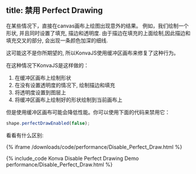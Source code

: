 title: 禁用 Perfect Drawing
---
在某些情况下，直接在canvas画布上绘图出现意外的结果。
例如，我们绘制一个形状, 并且同时设置了填充, 描边和透明度. 由于描边在填充的上面绘制,因此描边和填充交叉的部分, 会出现一条颜色加深的细线.

这可能这不是你所期望的, 所以KonvaJS使用缓冲区画布来修复了这种行为。

在这种情况下KonvaJS是这样做的：

1. 在缓冲区画布上绘制形状
2. 在没有设置透明度的情况下, 绘制描边和填充
3. 将透明度设置到图层上
4. 将缓冲区画布上绘制好的形状绘制到当前画布上

但是使用缓冲区画布可能会降低性能。你可以使用下面的代码来禁用它：

```javascript
shape.perfectDrawEnabled(false);
```

看看有什么区别:

{% iframe /downloads/code/performance/Disable_Perfect_Draw.html %}

{% include_code Konva Disable Perfect Drawing Demo performance/Disable_Perfect_Draw.html %}
